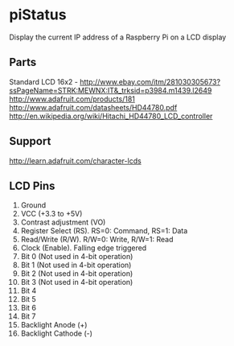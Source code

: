 piStatus
========

Display the current IP address of a Raspberry Pi on a LCD display

Parts
--------
Standard LCD 16x2 - 
http://www.ebay.com/itm/281030305673?ssPageName=STRK:MEWNX:IT&_trksid=p3984.m1439.l2649
http://www.adafruit.com/products/181
http://www.adafruit.com/datasheets/HD44780.pdf
http://en.wikipedia.org/wiki/Hitachi_HD44780_LCD_controller

Support
--------
http://learn.adafruit.com/character-lcds

LCD Pins
--------
1. Ground
2. VCC (+3.3 to +5V)
3. Contrast adjustment (VO)
4. Register Select (RS). RS=0: Command, RS=1: Data
5. Read/Write (R/W). R/W=0: Write, R/W=1: Read
6. Clock (Enable). Falling edge triggered
7. Bit 0 (Not used in 4-bit operation)
8. Bit 1 (Not used in 4-bit operation)
9. Bit 2 (Not used in 4-bit operation)
10. Bit 3 (Not used in 4-bit operation)
11. Bit 4
12. Bit 5
13. Bit 6
14. Bit 7
15. Backlight Anode (+)
16. Backlight Cathode (-)

